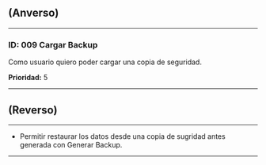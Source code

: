 ## (Anverso)

---

### **ID**: 009 **Cargar Backup**

Como usuario quiero poder cargar una copia de seguridad.  

**Prioridad:** 5

---

## (Reverso)

---

* Permitir restaurar los datos desde una copia de sugridad antes generada con Generar Backup.

---
